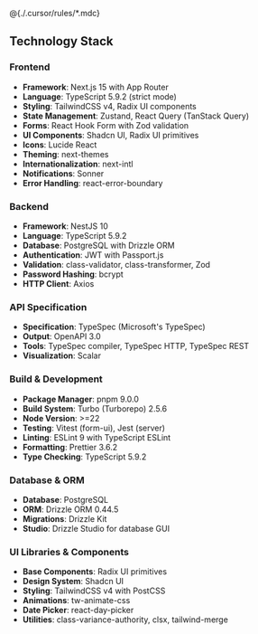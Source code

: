 @{./.cursor/rules/\*.mdc}

## Technology Stack

### Frontend
- **Framework**: Next.js 15 with App Router
- **Language**: TypeScript 5.9.2 (strict mode)
- **Styling**: TailwindCSS v4, Radix UI components
- **State Management**: Zustand, React Query (TanStack Query)
- **Forms**: React Hook Form with Zod validation
- **UI Components**: Shadcn UI, Radix UI primitives
- **Icons**: Lucide React
- **Theming**: next-themes
- **Internationalization**: next-intl
- **Notifications**: Sonner
- **Error Handling**: react-error-boundary

### Backend
- **Framework**: NestJS 10
- **Language**: TypeScript 5.9.2
- **Database**: PostgreSQL with Drizzle ORM
- **Authentication**: JWT with Passport.js
- **Validation**: class-validator, class-transformer, Zod
- **Password Hashing**: bcrypt
- **HTTP Client**: Axios

### API Specification
- **Specification**: TypeSpec (Microsoft's TypeSpec)
- **Output**: OpenAPI 3.0
- **Tools**: TypeSpec compiler, TypeSpec HTTP, TypeSpec REST
- **Visualization**: Scalar

### Build & Development
- **Package Manager**: pnpm 9.0.0
- **Build System**: Turbo (Turborepo) 2.5.6
- **Node Version**: >=22
- **Testing**: Vitest (form-ui), Jest (server)
- **Linting**: ESLint 9 with TypeScript ESLint
- **Formatting**: Prettier 3.6.2
- **Type Checking**: TypeScript 5.9.2

### Database & ORM
- **Database**: PostgreSQL
- **ORM**: Drizzle ORM 0.44.5
- **Migrations**: Drizzle Kit
- **Studio**: Drizzle Studio for database GUI

### UI Libraries & Components
- **Base Components**: Radix UI primitives
- **Design System**: Shadcn UI
- **Styling**: TailwindCSS v4 with PostCSS
- **Animations**: tw-animate-css
- **Date Picker**: react-day-picker
- **Utilities**: class-variance-authority, clsx, tailwind-merge